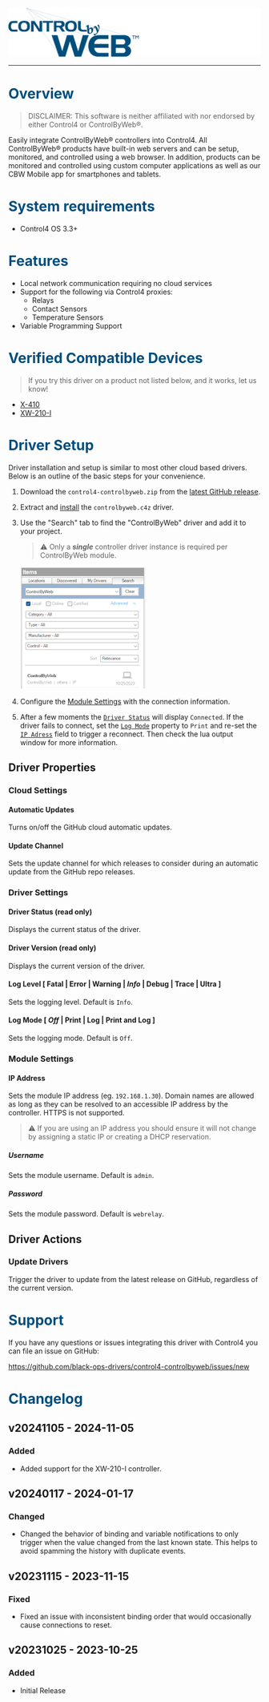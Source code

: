 ![ControlByWeb](images/header.png)

---

# <span style="color:#004E7C">Overview</span>

> DISCLAIMER: This software is neither affiliated with nor endorsed by either
> Control4 or ControlByWeb®.

Easily integrate ControlByWeb® controllers into Control4. All ControlByWeb®
products have built-in web servers and can be setup, monitored, and controlled
using a web browser. In addition, products can be monitored and controlled using
custom computer applications as well as our CBW Mobile app for smartphones and
tablets.

# <span style="color:#004E7C">System requirements</span>

- Control4 OS 3.3+

# <span style="color:#004E7C">Features</span>

- Local network communication requiring no cloud services
- Support for the following via Control4 proxies:
  - Relays
  - Contact Sensors
  - Temperature Sensors
- Variable Programming Support

# <span style="color:#004E7C">Verified Compatible Devices</span>

> If you try this driver on a product not listed below, and it works, let us
> know!

- [X-410](https://controlbyweb.com/x410/)
- [XW-210-I](https://controlbyweb.com/webrelay-wireless/)

# <span style="color:#004E7C">Driver Setup</span>

Driver installation and setup is similar to most other cloud based drivers.
Below is an outline of the basic steps for your convenience.

1. Download the `control4-controlbyweb.zip` from the
   [latest GitHub release](https://github.com/black-ops-drivers/control4-controlbyweb/releases/latest).
2. Extract and
   [install](<(https://www.control4.com/help/c4/software/cpro/dealer-composer-help/content/composerpro_userguide/adding_drivers_manually.htm)>)
   the `controlbyweb.c4z` driver.
3. Use the "Search" tab to find the "ControlByWeb" driver and add it to your
   project.

   > ⚠️ Only a **_single_** controller driver instance is required per
   > ControlByWeb module.

   ![Search Drivers](images/search-drivers.png)

4. Configure the [Module Settings](#module-settings) with the connection
   information.
5. After a few moments the [`Driver Status`](#driver-status-read-only) will
   display `Connected`. If the driver fails to connect, set the
   [`Log Mode`](#log-mode--_off_--print--log--print-and-log-) property to
   `Print` and re-set the [`IP Adress`](#ip-address) field to trigger a
   reconnect. Then check the lua output window for more information.

## Driver Properties

### Cloud Settings

#### Automatic Updates

Turns on/off the GitHub cloud automatic updates.

#### Update Channel

Sets the update channel for which releases to consider during an automatic
update from the GitHub repo releases.

### Driver Settings

#### Driver Status (read only)

Displays the current status of the driver.

#### Driver Version (read only)

Displays the current version of the driver.

#### Log Level [ Fatal | Error | Warning | **_Info_** | Debug | Trace | Ultra ]

Sets the logging level. Default is `Info`.

#### Log Mode [ **_Off_** | Print | Log | Print and Log ]

Sets the logging mode. Default is `Off`.

### Module Settings

#### IP Address

Sets the module IP address (eg. `192.168.1.30`). Domain names are allowed as
long as they can be resolved to an accessible IP address by the controller.
HTTPS is not supported.

> ⚠️ If you are using an IP address you should ensure it will not change by
> assigning a static IP or creating a DHCP reservation.

##### Username

Sets the module username. Default is `admin`.

##### Password

Sets the module password. Default is `webrelay`.

## Driver Actions

### Update Drivers

Trigger the driver to update from the latest release on GitHub, regardless of
the current version.

# <span style="color:#004E7C">Support</span>

If you have any questions or issues integrating this driver with Control4 you
can file an issue on GitHub:

https://github.com/black-ops-drivers/control4-controlbyweb/issues/new

# <span style="color:#004E7C">Changelog</span>

[//]: # "## v[Version] - YYY-MM-DD"
[//]: # "### Added"
[//]: # "- Added"
[//]: # "### Fixed"
[//]: # "- Fixed"
[//]: # "### Changed"
[//]: # "- Changed"
[//]: # "### Removed"
[//]: # "- Removed"

## v20241105 - 2024-11-05

### Added

- Added support for the XW-210-I controller.

## v20240117 - 2024-01-17

### Changed

- Changed the behavior of binding and variable notifications to only trigger
  when the value changed from the last known state. This helps to avoid spamming
  the history with duplicate events.

## v20231115 - 2023-11-15

### Fixed

- Fixed an issue with inconsistent binding order that would occasionally cause
  connections to reset.

## v20231025 - 2023-10-25

### Added

- Initial Release

